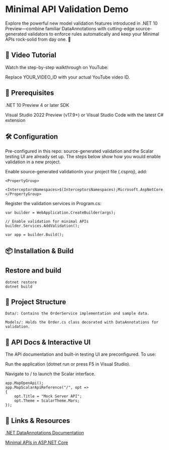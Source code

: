 # Minimal API Validation Demo

 Explore the powerful new model validation features introduced in .NET 10 Preview—combine familiar DataAnnotations with cutting-edge source-generated validators to enforce rules automatically and keep your Minimal APIs rock-solid from day one. 🚀

## 🎥 Video Tutorial

Watch the step-by-step walkthrough on YouTube:



Replace YOUR_VIDEO_ID with your actual YouTube video ID.

## 🚀 Prerequisites

.NET 10 Preview 4 or later SDK

Visual Studio 2022 Preview (v17.9+) or Visual Studio Code with the latest C# extension

## 🛠️ Configuration

Pre-configured in this repo: source-generated validation and the Scalar testing UI are already set up. The steps below show how you would enable validation in a new project.

Enable source-generated validationIn your project file (.csproj), add:
```
<PropertyGroup>
  <InterceptorsNamespaces>$(InterceptorsNamespaces);Microsoft.AspNetCore.Http.Validation.Generated</InterceptorsNamespaces>
</PropertyGroup>
```

Register the validation services in Program.cs:
```
var builder = WebApplication.CreateBuilder(args);

// Enable validation for minimal APIs
builder.Services.AddValidation();

var app = builder.Build();
```
## 📦 Installation & Build

## Restore and build
```
dotnet restore
dotnet build
```
## 📂 Project Structure
```
Data/: Contains the OrderService implementation and sample data.

Models/: Holds the Order.cs class decorated with DataAnnotations for validation.
```
## 📝 API Docs & Interactive UI

The API documentation and built-in testing UI are preconfigured. To use:

Run the application (dotnet run or press F5 in Visual Studio).

Navigate to / to launch the Scalar interface.
```
app.MapOpenApi();
app.MapScalarApiReference("/", opt =>
{
    opt.Title = "Mock Server API";
    opt.Theme = ScalarTheme.Mars;
});
```
## 🔗 Links & Resources

[.NET DataAnnotations Documentation](https://learn.microsoft.com/en-us/aspnet/core/mvc/models/validation?view=aspnetcore-9.0)

[Minimal APIs in ASP.NET Core](https://learn.microsoft.com/en-us/aspnet/core/fundamentals/minimal-apis?view=aspnetcore-9.0)


